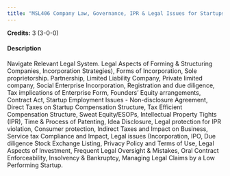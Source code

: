 ```yaml
---
title: "MSL406 Company Law, Governance, IPR & Legal Issues for Startups"
---
```

**Credits:** 3 (3-0-0)

#### Description
Navigate Relevant Legal System. Legal Aspects of Forming & Structuring Companies, Incorporation Strategies), Forms of Incorporation, Sole proprietorship. Partnership, Limited Liability Company, Private limited company, Social Enterprise Incorporation, Registration and due diligence, Tax implications of Enterprise Form, Founders’ Equity arrangements, Contract Act, Startup Employment Issues - Non-disclosure Agreement, Direct Taxes on Startup Compensation Structure, Tax Efficient Compensation Structure, Sweat Equity/ESOPs, Intellectual Property Tights (IPR), Time & Process of Patenting, Idea Disclosure, Legal protection for IPR violation, Consumer protection, Indirect Taxes and Impact on Business, Service tax Compliance and Impact, Legal issues (Incorporation, IPO, Due diligence Stock Exchange Listing, Privacy Policy and Terms of Use, Legal Aspects of Investment, Frequent Legal Oversight & Mistakes, Oral Contract Enforceability, Insolvency & Bankruptcy, Managing Legal Claims by a Low Performing Startup.